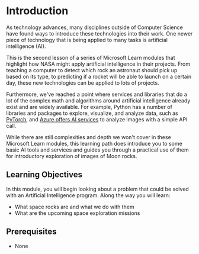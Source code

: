 # Introduction

As technology advances, many disciplines outside of Computer Science have found ways to introduce these technologies into their work. One newer piece of technology that is being applied to many tasks is artificial intelligence (AI).

This is the second lesson of a series of Microsoft Learn modules that highlight how NASA might apply artificial intelligence in their projects. From teaching a computer to detect which rock an astronaut should pick up based on its type, to predicting if a rocket will be able to launch on a certain day, these new technologies can be applied to lots of projects.

Furthermore, we've reached a point where services and libraries that do a lot of the complex math and algorithms around artificial intelligence already exist and are widely available. For example, Python has a number of libraries and packages to explore, visualize, and analyze data, such as [PyTorch](https://pytorch.org/), and [Azure offers AI services](https://azure.microsoft.com/en-us/overview/ai-platform/) to analyze images with a simple API call.

While there are still complexities and depth we won't cover in these Microsoft Learn modules, this learning path does introduce you to some basic AI tools and services and guides you through a practical use of them for introductory exploration of images of Moon rocks.

## Learning Objectives

In this module, you will begin looking about a problem that could be solved with an Artificial Intelligence program. Along the way you will learn:

- What space rocks are and what we do with them
- What are the upcoming space exploration missions

## Prerequisites

- None
